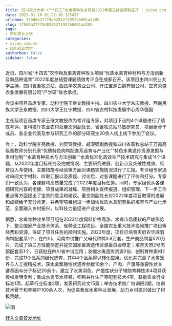 ```yaml
---
title: 四川农业大学->“十四五”水禽育种攻关项目2022年度总结会顺利召开 | sicau.com.cn
date: 2023-01-10 01:22:16.125437
urlname: 179d0a277f9d029127195fbb001ad285
slug: 179d0a277f9d029127195fbb001ad285
tags: 
- 四川农业大学
categories:
- sicau.com.cn
- 四川农业大学
authorbox: false
sidebar: false
---
```

近日，四川省“十四五”农作物及畜禽育种攻关项目“优质水禽育种材料与方法创新及新品种选育”2022年度总结暨课题绩效考评会在成都召开。该项目由四川农业大学主持，四川省畜牧总站、西昌华农禽业公司、开江宝源白鹅有限公司、宜宾荣盛农业发展有限公司“产学研”联合承担。

会议由项目首席专家、动科学院王继文教授主持。四川农业大学朱庆教授、西南民族大学王永教授、四川大学王红宁教授、四川省农村科技发展中心周华强副
<!--more-->
主任及项目首席专家王继文教授作为考评组专家，对项目下设的4个课题进行了绩效考评。省科技厅农业农村处董文刚副处长、省畜牧总站马敏研究员、项目组骨干成员、各企业代表及参与研究工作的部分研究生20余人线上线下参加了会议。

会上，动科学院李亮教授、刘贺贺教授、胡深强副教授和四川省畜牧总站王万霞高级畜牧师分别代表“优质特色肉鸭配套系选育与产业化”“特色水禽遗传资源发掘与素材创制”“水禽育种技术与方法创新”“水禽标准化高效生产技术研究与集成”4个课题，从2022年度目标任务及完成情况、主要研究进展、创新点及突破性成效、经费投入与使用、主要措施与经验等方面对课题实施情况进行了汇报。考评组专家通过审阅文字材料、听取汇报以及质疑、讨论后，对各课题进行了评价和打分。专家们一致认为，各课题均高质量完成了2022年度目标任务。同时，专家组也从各课题研究内容的衔接、项目成果的凝练、项目相关宣传报道、组织管理、下一步工作重点等方面提出了宝贵的意见和建议。董文刚副处长对2022年度项目取得的进展和成绩给予充分肯定，并希望项目组进一步加快优质水禽配套系的培育与产业化示范，全面融入乡村振兴，以科技力量促进产业发展。

据悉，水禽育种攻关项目组在2022年度饲料价格高涨、水禽市场疲软的严峻形势下，整合国家产业技术体系、省种业工程项目、全国农业重大技术协同推广项目等经费和资源，保证了项目任务的顺利实施。2022年度，项目已培育天府农华麻羽肉鸭配套系1个，在四川、河南中试推广父母代种鸭3.8万套，生产商品鸭苗520万只，完成了第三方性能测定并提交国家畜禽遗传资源委员会审定；培育天府2号肉鹅配套系1个，已获批在四川省中试应用；发掘水禽遗传资源2份、创制育种素材2份，完成11个品系的继代选育，其中4个品系得以转化应用。优化并完善了水禽笼养与人工授精技术，获水禽繁殖性状遗传参数10余个、产肉、产蛋等重要性状关键基因与分子标记20余个，建立了水禽羽色、产蛋性状分子辅助育种技术4项并获授权发明专利；集成水禽节水养殖、稻鸭共作生产等配套技术4项，获批农业行业标准1项，起草行业标准2项，发表研究论文15篇；举办技术推广培训班2期，培训技术骨干和养殖户100余人次，为促进我省水禽种业发展、助力乡村振兴做出了积极贡献。

![图](https://news.sicau.edu.cn/__local/A/06/6E/FD02AAA9639206D9ABFF09B664D_FA922D2C_2038A.jpg)

[转入文章首发地址](https://news.sicau.edu.cn/info/1078/70824.htm)